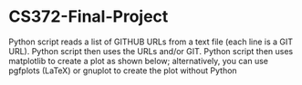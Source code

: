# CS372-Final-Project
Python script reads a list of GITHUB URLs from a text file (each line is a GIT URL). Python script then uses the URLs and/or GIT. Python script then uses matplotlib to create a plot as shown below; alternatively, you can use pgfplots (LaTeX) or gnuplot to create the plot without Python
